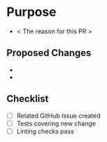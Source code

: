 # Purpose

  - < The reason for this PR >

## Proposed Changes

  -
  -

## Checklist

- [ ] Related GitHub Issue created
- [ ] Tests covering new change
- [ ] Linting checks pass
